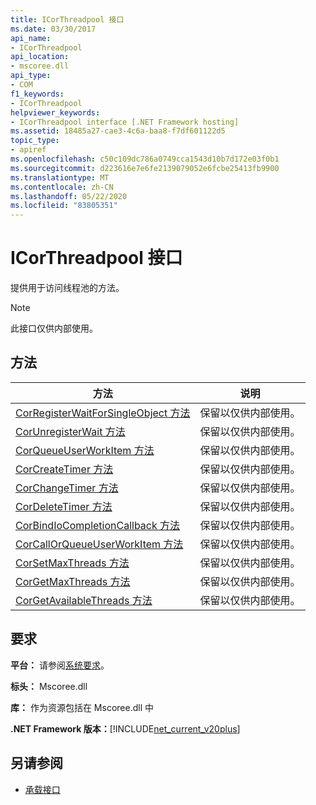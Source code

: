 ```yaml
---
title: ICorThreadpool 接口
ms.date: 03/30/2017
api_name:
- ICorThreadpool
api_location:
- mscoree.dll
api_type:
- COM
f1_keywords:
- ICorThreadpool
helpviewer_keywords:
- ICorThreadpool interface [.NET Framework hosting]
ms.assetid: 18485a27-cae3-4c6a-baa8-f7df601122d5
topic_type:
- apiref
ms.openlocfilehash: c50c109dc786a0749cca1543d10b7d172e03f0b1
ms.sourcegitcommit: d223616e7e6fe2139079052e6fcbe25413fb9900
ms.translationtype: MT
ms.contentlocale: zh-CN
ms.lasthandoff: 05/22/2020
ms.locfileid: "83805351"
---
```

# <a name="icorthreadpool-interface"></a>ICorThreadpool 接口
提供用于访问线程池的方法。  
  
> [!NOTE]
> 此接口仅供内部使用。  
  
## <a name="methods"></a>方法  
  
|方法|说明|  
|------------|-----------------|  
|[CorRegisterWaitForSingleObject 方法](icorthreadpool-corregisterwaitforsingleobject-method.md)|保留以仅供内部使用。|  
|[CorUnregisterWait 方法](icorthreadpool-corunregisterwait-method.md)|保留以仅供内部使用。|  
|[CorQueueUserWorkItem 方法](icorthreadpool-corqueueuserworkitem-method.md)|保留以仅供内部使用。|  
|[CorCreateTimer 方法](icorthreadpool-corcreatetimer-method.md)|保留以仅供内部使用。|  
|[CorChangeTimer 方法](icorthreadpool-corchangetimer-method.md)|保留以仅供内部使用。|  
|[CorDeleteTimer 方法](icorthreadpool-cordeletetimer-method.md)|保留以仅供内部使用。|  
|[CorBindIoCompletionCallback 方法](icorthreadpool-corbindiocompletioncallback-method.md)|保留以仅供内部使用。|  
|[CorCallOrQueueUserWorkItem 方法](icorthreadpool-corcallorqueueuserworkitem-method.md)|保留以仅供内部使用。|  
|[CorSetMaxThreads 方法](icorthreadpool-corsetmaxthreads-method.md)|保留以仅供内部使用。|  
|[CorGetMaxThreads 方法](icorthreadpool-corgetmaxthreads-method.md)|保留以仅供内部使用。|  
|[CorGetAvailableThreads 方法](icorthreadpool-corgetavailablethreads-method.md)|保留以仅供内部使用。|  
  
## <a name="requirements"></a>要求  
 **平台：** 请参阅[系统要求](../../get-started/system-requirements.md)。  
  
 **标头：** Mscoree.dll  
  
 **库：** 作为资源包括在 Mscoree.dll 中  
  
 **.NET Framework 版本：**[!INCLUDE[net_current_v20plus](../../../../includes/net-current-v20plus-md.md)]  
  
## <a name="see-also"></a>另请参阅

- [承载接口](hosting-interfaces.md)

